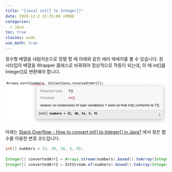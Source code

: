 ```yaml
---
title: "[Java] int[] to Integer[]"
date: 2020-12-2 15:35:00 +0900
categories:
  - Java
toc: true
classes: wide
use_math: true
---
```


정수형 배열을 내림차순으로 정렬 할 때 아래와 같은 에러 메세지를 볼 수 있습니다. 원시타입의 배열을 Wrapper 클래스로 바꿔줘야 정상적으로 작동이 되는데, 이 때 int[]를 Integer[]로 변환해야 합니다.

![int[]_to_Integer[].png](/assets/images/int_to_Integer.png)

아래는 [Stack Overflow - How to convert int[] to Integer[] in Java?](https://stackoverflow.com/questions/880581/how-to-convert-int-to-integer-in-java) 에서 찾은 함수를 이용한 변경 코드입니다.

```java
int[] numbers = {3, 30, 34, 5, 9};

Integer[] convertedArr1 = Arrays.stream(numbers).boxed().toArray(Integer[]::new);
Integer[] convertedArr2 = IntStream.of(numbers).boxed().toArray(Integer[]::new);
```